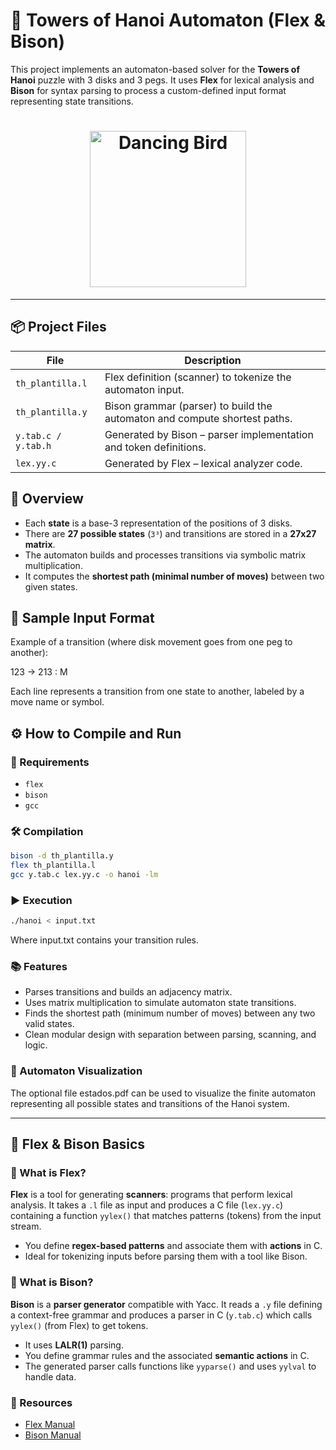 # 🗼 Towers of Hanoi Automaton (Flex & Bison)

This project implements an automaton-based solver for the **Towers of Hanoi** puzzle with 3 disks and 3 pegs. It uses **Flex** for lexical analysis and **Bison** for syntax parsing to process a custom-defined input format representing state transitions.

<h1 align="center">
  <img src="https://tenor.com/es/view/dancing-bird-gif-27226906" alt="Dancing Bird" width="250">
</h1>

---

## 📦 Project Files

| File | Description |
|------|-------------|
| `th_plantilla.l` | Flex definition (scanner) to tokenize the automaton input. |
| `th_plantilla.y` | Bison grammar (parser) to build the automaton and compute shortest paths. |
| `y.tab.c / y.tab.h` | Generated by Bison – parser implementation and token definitions. |
| `lex.yy.c` | Generated by Flex – lexical analyzer code. |

## 🧠 Overview

- Each **state** is a base-3 representation of the positions of 3 disks.
- There are **27 possible states** (`3³`) and transitions are stored in a **27x27 matrix**.
- The automaton builds and processes transitions via symbolic matrix multiplication.
- It computes the **shortest path (minimal number of moves)** between two given states.

## 🧪 Sample Input Format

Example of a transition (where disk movement goes from one peg to another):

123 -> 213 : M

Each line represents a transition from one state to another, labeled by a move name or symbol.

## ⚙️ How to Compile and Run

### 🔧 Requirements

- `flex`
- `bison`
- `gcc`

### 🛠️ Compilation

```bash
bison -d th_plantilla.y
flex th_plantilla.l
gcc y.tab.c lex.yy.c -o hanoi -lm
```

### ▶️ Execution

```bash
./hanoi < input.txt
```

Where input.txt contains your transition rules.

### 📚 Features

- Parses transitions and builds an adjacency matrix.
- Uses matrix multiplication to simulate automaton state transitions.
- Finds the shortest path (minimum number of moves) between any two valid states.
- Clean modular design with separation between parsing, scanning, and logic.

### 📁 Automaton Visualization

The optional file estados.pdf can be used to visualize the finite automaton representing all possible states and transitions of the Hanoi system.

---

## 📖 Flex & Bison Basics

### 📘 What is Flex?

**Flex** is a tool for generating **scanners**: programs that perform lexical analysis. It takes a `.l` file as input and produces a C file (`lex.yy.c`) containing a function `yylex()` that matches patterns (tokens) from the input stream.

- You define **regex-based patterns** and associate them with **actions** in C.
- Ideal for tokenizing inputs before parsing them with a tool like Bison.

### 📙 What is Bison?

**Bison** is a **parser generator** compatible with Yacc. It reads a `.y` file defining a context-free grammar and produces a parser in C (`y.tab.c`) which calls `yylex()` (from Flex) to get tokens.

- It uses **LALR(1)** parsing.
- You define grammar rules and the associated **semantic actions** in C.
- The generated parser calls functions like `yyparse()` and uses `yylval` to handle data.

### 🔗 Resources

- [Flex Manual](https://westes.github.io/flex/manual/)
- [Bison Manual](https://www.gnu.org/software/bison/manual/)

